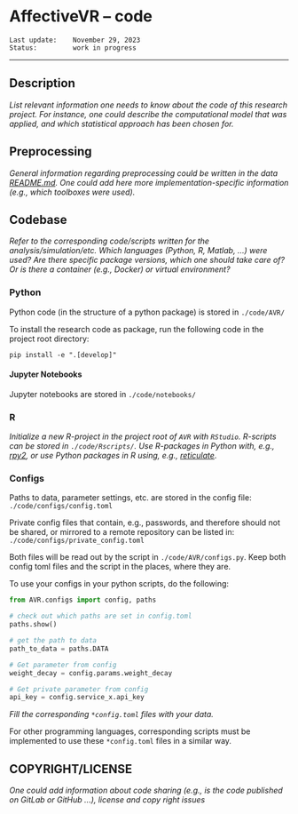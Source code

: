 # AffectiveVR – **code**

    Last update:    November 29, 2023
    Status:         work in progress

***

## Description

*List relevant information one needs to know about the code of this research project.
For instance, one could describe the computational model that was applied,
and which statistical approach has been chosen for.*

## Preprocessing

*General information regarding preprocessing could be written in the data [README.md](../data/README.md).
One could add here more implementation-specific information (e.g., which toolboxes were used).*

## Codebase

*Refer to the corresponding code/scripts written for the analysis/simulation/etc.
Which languages (Python, R, Matlab, ...) were used? Are there specific package versions,
which one should take care of? Or is there a container (e.g., Docker) or virtual environment?*

### Python

Python code (in the structure of a python package) is stored in `./code/AVR/`

To install the research code as package, run the following code in the project root directory:

```shell
pip install -e ".[develop]"
```

#### Jupyter Notebooks

Jupyter notebooks are stored in `./code/notebooks/`

### R

*Initialize a new R-project in the project root of `AVR` with `RStudio`.
R-scripts can be stored in `./code/Rscripts/`.
Use R-packages in Python with, e.g., [rpy2](https://rpy2.github.io/), or use Python packages in R using,
e.g., [reticulate](https://rstudio.github.io/reticulate/)*.

### Configs

Paths to data, parameter settings, etc. are stored in the config file: `./code/configs/config.toml`

Private config files that contain, e.g., passwords, and therefore should not be shared,
or mirrored to a remote repository can be listed in: `./code/configs/private_config.toml`

Both files will be read out by the script in `./code/AVR/configs.py`.
Keep both config toml files and the script in the places, where they are.

To use your configs in your python scripts, do the following:

```python
from AVR.configs import config, paths

# check out which paths are set in config.toml
paths.show()

# get the path to data
path_to_data = paths.DATA

# Get parameter from config
weight_decay = config.params.weight_decay

# Get private parameter from config
api_key = config.service_x.api_key
```

*Fill the corresponding `*config.toml` files with your data.*

For other programming languages, corresponding scripts must be implemented to use these `*config.toml` files in a similar way.

## COPYRIGHT/LICENSE

*One could add information about code sharing
(e.g., is the code published on GitLab or GitHub ...),
license and copy right issues*
